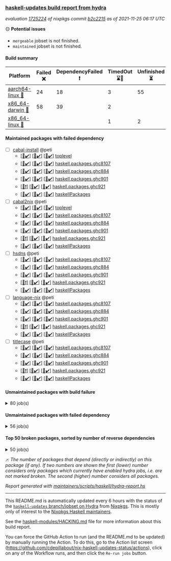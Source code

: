 ### [haskell-updates build report from hydra](https://hydra.nixos.org/jobset/nixpkgs/haskell-updates)
*evaluation [1725224](https://hydra.nixos.org/eval/1725224) of nixpkgs commit [b2c2215](https://github.com/NixOS/nixpkgs/commits/b2c2215f606426a8bc8368b344f14a5123f14f3c) as of 2021-11-25 06:17 UTC*

:yellow_circle: **Potential issues**
  * `mergeable` jobset is not finished.
  * `maintained` jobset is not finished.

#### Build summary

 | Platform | Failed :x: | DependencyFailed :heavy_exclamation_mark: | TimedOut :hourglass::no_entry_sign: | Unfinished :hourglass_flowing_sand: | Success :heavy_check_mark: | 
 | --- | --- | --- | --- | --- | --- | 
 | [aarch64-linux :iphone:](https://hydra.nixos.org/eval/1725224?filter=.aarch64-linux) | 24 | 18 | 3 | 55 | 7016 | 
 | [x86_64-darwin :apple:](https://hydra.nixos.org/eval/1725224?filter=.x86_64-darwin) | 58 | 39 | 2 |  | 6960 | 
 | [x86_64-linux :penguin:](https://hydra.nixos.org/eval/1725224?filter=.x86_64-linux) |  |  | 1 | 2 | 7150 | 
#### Maintained packages with failed dependency
- [ ] [cabal-install](https://hydra.nixos.org/eval/1725224?filter=cabal-install) @peti
  - [[:iphone::heavy_check_mark:]](https://hydra.nixos.org/build/159610580) [[:apple::heavy_check_mark:]](https://hydra.nixos.org/build/159063121) [[:penguin::heavy_check_mark:]](https://hydra.nixos.org/build/159070400) [toplevel](https://hydra.nixos.org/eval/1725224?filter=cabal-install)
  - [[:iphone::heavy_check_mark:]](https://hydra.nixos.org/build/159609020) [[:apple::heavy_check_mark:]](https://hydra.nixos.org/build/159065814) [[:penguin::heavy_check_mark:]](https://hydra.nixos.org/build/159058002) [haskell.packages.ghc8107](https://hydra.nixos.org/eval/1725224?filter=haskell.packages.ghc8107.cabal-install)
  - [[:iphone::heavy_check_mark:]](https://hydra.nixos.org/build/159077679) [[:apple::heavy_check_mark:]](https://hydra.nixos.org/build/159064230) [[:penguin::heavy_check_mark:]](https://hydra.nixos.org/build/159072075) [haskell.packages.ghc884](https://hydra.nixos.org/eval/1725224?filter=haskell.packages.ghc884.cabal-install)
  - [[:iphone::heavy_check_mark:]](https://hydra.nixos.org/build/159607311) [[:apple::heavy_check_mark:]](https://hydra.nixos.org/build/159063664) [[:penguin::heavy_check_mark:]](https://hydra.nixos.org/build/159072795) [haskell.packages.ghc901](https://hydra.nixos.org/eval/1725224?filter=haskell.packages.ghc901.cabal-install)
  - [[:iphone::heavy_exclamation_mark:]](https://hydra.nixos.org/build/159610354) [[:apple::heavy_check_mark:]](https://hydra.nixos.org/build/159068964) [[:penguin::heavy_check_mark:]](https://hydra.nixos.org/build/159071492) [haskell.packages.ghc921](https://hydra.nixos.org/eval/1725224?filter=haskell.packages.ghc921.cabal-install)
  - [[:iphone::heavy_check_mark:]](https://hydra.nixos.org/build/159613014) [[:apple::heavy_check_mark:]](https://hydra.nixos.org/build/159059672) [[:penguin::heavy_check_mark:]](https://hydra.nixos.org/build/159059609) [haskellPackages](https://hydra.nixos.org/eval/1725224?filter=haskellPackages.cabal-install)
- [ ] [cabal2nix](https://hydra.nixos.org/eval/1725224?filter=cabal2nix) @peti
  - [[:iphone::heavy_check_mark:]](https://hydra.nixos.org/build/159610209) [[:apple::heavy_check_mark:]](https://hydra.nixos.org/build/159067533) [[:penguin::heavy_check_mark:]](https://hydra.nixos.org/build/159069698) [toplevel](https://hydra.nixos.org/eval/1725224?filter=cabal2nix)
  - [[:iphone::heavy_check_mark:]](https://hydra.nixos.org/build/159613466) [[:apple::heavy_check_mark:]](https://hydra.nixos.org/build/159075969) [[:penguin::heavy_check_mark:]](https://hydra.nixos.org/build/159079366) [haskell.packages.ghc8107](https://hydra.nixos.org/eval/1725224?filter=haskell.packages.ghc8107.cabal2nix)
  - [[:iphone::heavy_check_mark:]](https://hydra.nixos.org/build/159060597) [[:apple::heavy_check_mark:]](https://hydra.nixos.org/build/159059734) [[:penguin::heavy_check_mark:]](https://hydra.nixos.org/build/159061439) [haskell.packages.ghc884](https://hydra.nixos.org/eval/1725224?filter=haskell.packages.ghc884.cabal2nix)
  - [[:iphone::heavy_check_mark:]](https://hydra.nixos.org/build/159610060) [[:apple::heavy_check_mark:]](https://hydra.nixos.org/build/159066217) [[:penguin::heavy_check_mark:]](https://hydra.nixos.org/build/159069074) [haskell.packages.ghc901](https://hydra.nixos.org/eval/1725224?filter=haskell.packages.ghc901.cabal2nix)
  - [[:iphone::heavy_exclamation_mark:]](https://hydra.nixos.org/build/159612463) [[:apple::heavy_check_mark:]](https://hydra.nixos.org/build/159072977) [[:penguin::heavy_check_mark:]](https://hydra.nixos.org/build/159057925) [haskell.packages.ghc921](https://hydra.nixos.org/eval/1725224?filter=haskell.packages.ghc921.cabal2nix)
  - [[:iphone::heavy_check_mark:]](https://hydra.nixos.org/build/159612594) [[:apple::heavy_check_mark:]](https://hydra.nixos.org/build/159072433) [[:penguin::heavy_check_mark:]](https://hydra.nixos.org/build/159069064) [haskellPackages](https://hydra.nixos.org/eval/1725224?filter=haskellPackages.cabal2nix)
- [ ] [hsdns](https://hydra.nixos.org/eval/1725224?filter=hsdns) @peti
  - [[:iphone::heavy_check_mark:]](https://hydra.nixos.org/build/159609325) [[:apple::heavy_check_mark:]](https://hydra.nixos.org/build/159074608) [[:penguin::heavy_check_mark:]](https://hydra.nixos.org/build/159067124) [haskell.packages.ghc8107](https://hydra.nixos.org/eval/1725224?filter=haskell.packages.ghc8107.hsdns)
  - [[:iphone::heavy_check_mark:]](https://hydra.nixos.org/build/159064187) [[:apple::heavy_check_mark:]](https://hydra.nixos.org/build/159059013) [[:penguin::heavy_check_mark:]](https://hydra.nixos.org/build/159062541) [haskell.packages.ghc884](https://hydra.nixos.org/eval/1725224?filter=haskell.packages.ghc884.hsdns)
  - [[:iphone::heavy_check_mark:]](https://hydra.nixos.org/build/159610932) [[:apple::heavy_check_mark:]](https://hydra.nixos.org/build/159063109) [[:penguin::heavy_check_mark:]](https://hydra.nixos.org/build/159075938) [haskell.packages.ghc901](https://hydra.nixos.org/eval/1725224?filter=haskell.packages.ghc901.hsdns)
  - [[:iphone::heavy_exclamation_mark:]](https://hydra.nixos.org/build/159611428) [[:apple::heavy_check_mark:]](https://hydra.nixos.org/build/159061326) [[:penguin::heavy_check_mark:]](https://hydra.nixos.org/build/159064049) [haskell.packages.ghc921](https://hydra.nixos.org/eval/1725224?filter=haskell.packages.ghc921.hsdns)
  - [[:iphone::heavy_check_mark:]](https://hydra.nixos.org/build/159608357) [[:apple::heavy_check_mark:]](https://hydra.nixos.org/build/159059182) [[:penguin::heavy_check_mark:]](https://hydra.nixos.org/build/159068855) [haskellPackages](https://hydra.nixos.org/eval/1725224?filter=haskellPackages.hsdns)
- [ ] [language-nix](https://hydra.nixos.org/eval/1725224?filter=language-nix) @peti
  - [[:iphone::heavy_check_mark:]](https://hydra.nixos.org/build/159607104) [[:apple::heavy_check_mark:]](https://hydra.nixos.org/build/159070990) [[:penguin::heavy_check_mark:]](https://hydra.nixos.org/build/159072679) [haskell.packages.ghc8107](https://hydra.nixos.org/eval/1725224?filter=haskell.packages.ghc8107.language-nix)
  - [[:iphone::heavy_check_mark:]](https://hydra.nixos.org/build/159061833) [[:apple::heavy_check_mark:]](https://hydra.nixos.org/build/159077339) [[:penguin::heavy_check_mark:]](https://hydra.nixos.org/build/159068599) [haskell.packages.ghc884](https://hydra.nixos.org/eval/1725224?filter=haskell.packages.ghc884.language-nix)
  - [[:iphone::heavy_check_mark:]](https://hydra.nixos.org/build/159612443) [[:apple::heavy_check_mark:]](https://hydra.nixos.org/build/159078454) [[:penguin::heavy_check_mark:]](https://hydra.nixos.org/build/159069720) [haskell.packages.ghc901](https://hydra.nixos.org/eval/1725224?filter=haskell.packages.ghc901.language-nix)
  - [[:iphone::heavy_exclamation_mark:]](https://hydra.nixos.org/build/159606430) [[:apple::heavy_check_mark:]](https://hydra.nixos.org/build/159067199) [[:penguin::heavy_check_mark:]](https://hydra.nixos.org/build/159068557) [haskell.packages.ghc921](https://hydra.nixos.org/eval/1725224?filter=haskell.packages.ghc921.language-nix)
  - [[:iphone::heavy_check_mark:]](https://hydra.nixos.org/build/159606499) [[:apple::heavy_check_mark:]](https://hydra.nixos.org/build/159070950) [[:penguin::heavy_check_mark:]](https://hydra.nixos.org/build/159077925) [haskellPackages](https://hydra.nixos.org/eval/1725224?filter=haskellPackages.language-nix)
- [ ] [titlecase](https://hydra.nixos.org/eval/1725224?filter=titlecase) @peti
  - [[:iphone::heavy_check_mark:]](https://hydra.nixos.org/build/159612790) [[:apple::heavy_check_mark:]](https://hydra.nixos.org/build/159063888) [[:penguin::heavy_check_mark:]](https://hydra.nixos.org/build/159069966) [haskell.packages.ghc8107](https://hydra.nixos.org/eval/1725224?filter=haskell.packages.ghc8107.titlecase)
  - [[:iphone::heavy_check_mark:]](https://hydra.nixos.org/build/159061512) [[:apple::heavy_check_mark:]](https://hydra.nixos.org/build/159071759) [[:penguin::heavy_check_mark:]](https://hydra.nixos.org/build/159061626) [haskell.packages.ghc884](https://hydra.nixos.org/eval/1725224?filter=haskell.packages.ghc884.titlecase)
  - [[:iphone::heavy_check_mark:]](https://hydra.nixos.org/build/159611089) [[:apple::heavy_check_mark:]](https://hydra.nixos.org/build/159068302) [[:penguin::heavy_check_mark:]](https://hydra.nixos.org/build/159074417) [haskell.packages.ghc901](https://hydra.nixos.org/eval/1725224?filter=haskell.packages.ghc901.titlecase)
  - [[:iphone::heavy_exclamation_mark:]](https://hydra.nixos.org/build/159608872) [[:apple::heavy_check_mark:]](https://hydra.nixos.org/build/159062118) [[:penguin::heavy_check_mark:]](https://hydra.nixos.org/build/159062479) [haskell.packages.ghc921](https://hydra.nixos.org/eval/1725224?filter=haskell.packages.ghc921.titlecase)
  - [[:iphone::heavy_check_mark:]](https://hydra.nixos.org/build/159612409) [[:apple::heavy_check_mark:]](https://hydra.nixos.org/build/159069247) [[:penguin::heavy_check_mark:]](https://hydra.nixos.org/build/159058450) [haskellPackages](https://hydra.nixos.org/eval/1725224?filter=haskellPackages.titlecase)
#### Unmaintained packages with build failure
<details><summary>80 job(s) </summary>

- [ ] [[:iphone::heavy_check_mark:]](https://hydra.nixos.org/build/159611463) [[:apple::x:]](https://hydra.nixos.org/build/159073686) [[:penguin::heavy_check_mark:]](https://hydra.nixos.org/build/159073561) [haskellPackages.sdp](https://hydra.nixos.org/eval/1725224?filter=haskellPackages.sdp)  :arrow_heading_up: 9 | 9
- [ ] [[:iphone::heavy_check_mark:]](https://hydra.nixos.org/build/159606860) [[:apple::x:]](https://hydra.nixos.org/build/159068198) [[:penguin::heavy_check_mark:]](https://hydra.nixos.org/build/159059515) [haskellPackages.junit-xml](https://hydra.nixos.org/eval/1725224?filter=haskellPackages.junit-xml)  :arrow_heading_up: 7 | 9
- [ ] [[:iphone::heavy_check_mark:]](https://hydra.nixos.org/build/159610250) [[:apple::x:]](https://hydra.nixos.org/build/159074539) [[:penguin::heavy_check_mark:]](https://hydra.nixos.org/build/159074915) [haskellPackages.thyme](https://hydra.nixos.org/eval/1725224?filter=haskellPackages.thyme)  :arrow_heading_up: 6 | 15
- [ ] [[:iphone::heavy_check_mark:]](https://hydra.nixos.org/build/159608420) [[:apple::x:]](https://hydra.nixos.org/build/159073140) [[:penguin::heavy_check_mark:]](https://hydra.nixos.org/build/159070490) [haskellPackages.di-core](https://hydra.nixos.org/eval/1725224?filter=haskellPackages.di-core)  :arrow_heading_up: 6 | 11
- [ ] [[:iphone::x:]](https://hydra.nixos.org/build/159608274) [[:apple::heavy_check_mark:]](https://hydra.nixos.org/build/159074780) [[:penguin::heavy_check_mark:]](https://hydra.nixos.org/build/159077356) [haskellPackages.libBF](https://hydra.nixos.org/eval/1725224?filter=haskellPackages.libBF)  :arrow_heading_up: 4 | 20
- [ ] [[:iphone::heavy_check_mark:]](https://hydra.nixos.org/build/159613562) [[:apple::x:]](https://hydra.nixos.org/build/159076584) [[:penguin::heavy_check_mark:]](https://hydra.nixos.org/build/159076700) [haskellPackages.exinst](https://hydra.nixos.org/eval/1725224?filter=haskellPackages.exinst)  :arrow_heading_up: 4 | 6
- [ ] [[:iphone::x:]](https://hydra.nixos.org/build/159606799) [[:apple::heavy_check_mark:]](https://hydra.nixos.org/build/159063447) [[:penguin::heavy_check_mark:]](https://hydra.nixos.org/build/159058623) [haskellPackages.ptr-poker](https://hydra.nixos.org/eval/1725224?filter=haskellPackages.ptr-poker)  :arrow_heading_up: 3 | 4
- [ ] [[:iphone::x:]](https://hydra.nixos.org/build/159607627) [[:apple::heavy_check_mark:]](https://hydra.nixos.org/build/159076647) [[:penguin::heavy_check_mark:]](https://hydra.nixos.org/build/159058647) [haskellPackages.OrderedBits](https://hydra.nixos.org/eval/1725224?filter=haskellPackages.OrderedBits)  :arrow_heading_up: 1 | 36
- [ ] [[:iphone::x:]](https://hydra.nixos.org/build/159607293) [[:apple::heavy_check_mark:]](https://hydra.nixos.org/build/159066165) [[:penguin::heavy_check_mark:]](https://hydra.nixos.org/build/159067798) [haskellPackages.llvm-hs](https://hydra.nixos.org/eval/1725224?filter=haskellPackages.llvm-hs)  :arrow_heading_up: 1 | 9
- [ ] [[:iphone::x:]](https://hydra.nixos.org/build/159611972) [[:apple::heavy_check_mark:]](https://hydra.nixos.org/build/159071134) [[:penguin::heavy_check_mark:]](https://hydra.nixos.org/build/159063528) [haskellPackages.type-natural](https://hydra.nixos.org/eval/1725224?filter=haskellPackages.type-natural)  :arrow_heading_up: 1 | 4
- [ ] [[:iphone::x:]](https://hydra.nixos.org/build/159608019) [[:apple::heavy_check_mark:]](https://hydra.nixos.org/build/159065456) [[:penguin::heavy_check_mark:]](https://hydra.nixos.org/build/159076982) [haskellPackages.long-double](https://hydra.nixos.org/eval/1725224?filter=haskellPackages.long-double)  :arrow_heading_up: 1 | 2
- [ ] [[:iphone::x:]](https://hydra.nixos.org/build/159610581) [[:apple::x:]](https://hydra.nixos.org/build/159069196) [[:penguin::heavy_check_mark:]](https://hydra.nixos.org/build/159058534) [haskellPackages.easytensor](https://hydra.nixos.org/eval/1725224?filter=haskellPackages.easytensor)  :arrow_heading_up: 1 | 1
- [ ] [[:iphone::heavy_check_mark:]](https://hydra.nixos.org/build/159610809) [[:apple::x:]](https://hydra.nixos.org/build/159062636) [[:penguin::heavy_check_mark:]](https://hydra.nixos.org/build/159077437) [haskellPackages.gi-gdkx11](https://hydra.nixos.org/eval/1725224?filter=haskellPackages.gi-gdkx11)  :arrow_heading_up: 1 | 1
- [ ] [[:iphone::heavy_check_mark:]](https://hydra.nixos.org/build/159610561) [[:apple::x:]](https://hydra.nixos.org/build/159065666) [[:penguin::heavy_check_mark:]](https://hydra.nixos.org/build/159072178) [haskellPackages.keep-alive](https://hydra.nixos.org/eval/1725224?filter=haskellPackages.keep-alive)  :arrow_heading_up: 1 | 1
- [ ] [[:iphone::heavy_check_mark:]](https://hydra.nixos.org/build/159611664) [[:apple::x:]](https://hydra.nixos.org/build/159071869) [[:penguin::heavy_check_mark:]](https://hydra.nixos.org/build/159075958) [haskellPackages.loc](https://hydra.nixos.org/eval/1725224?filter=haskellPackages.loc)  :arrow_heading_up: 1 | 1
- [ ] [[:iphone::x:]](https://hydra.nixos.org/build/159609480) [[:apple::heavy_check_mark:]](https://hydra.nixos.org/build/159076151) [[:penguin::heavy_check_mark:]](https://hydra.nixos.org/build/159069993) [haskellPackages.nlopt-haskell](https://hydra.nixos.org/eval/1725224?filter=haskellPackages.nlopt-haskell)  :arrow_heading_up: 1 | 1
- [ ] [[:iphone::heavy_check_mark:]](https://hydra.nixos.org/build/159612715) [[:apple::x:]](https://hydra.nixos.org/build/159068282) [[:penguin::heavy_check_mark:]](https://hydra.nixos.org/build/159077067) [haskellPackages.opencv](https://hydra.nixos.org/eval/1725224?filter=haskellPackages.opencv)  :arrow_heading_up: 1 | 1
- [ ] [[:iphone::heavy_check_mark:]](https://hydra.nixos.org/build/159606623) [[:apple::x:]](https://hydra.nixos.org/build/159072053) [[:penguin::heavy_check_mark:]](https://hydra.nixos.org/build/159060362) [haskellPackages.sequence-formats](https://hydra.nixos.org/eval/1725224?filter=haskellPackages.sequence-formats)  :arrow_heading_up: 1 | 1
- [ ] [[:iphone::x:]](https://hydra.nixos.org/build/159611211) [[:apple::heavy_check_mark:]](https://hydra.nixos.org/build/159074563) [[:penguin::heavy_check_mark:]](https://hydra.nixos.org/build/159058438) [haskellPackages.stm-queue](https://hydra.nixos.org/eval/1725224?filter=haskellPackages.stm-queue)  :arrow_heading_up: 1 | 1
- [ ] [[:iphone::heavy_check_mark:]](https://hydra.nixos.org/build/159613095) [[:apple::x:]](https://hydra.nixos.org/build/159066342) [[:penguin::heavy_check_mark:]](https://hydra.nixos.org/build/159060423) [haskellPackages.tar-bytestring](https://hydra.nixos.org/eval/1725224?filter=haskellPackages.tar-bytestring)  :arrow_heading_up: 1 | 1
- [ ] [[:iphone::x:]](https://hydra.nixos.org/build/159610315) [[:apple::heavy_check_mark:]](https://hydra.nixos.org/build/159065366) [[:penguin::heavy_check_mark:]](https://hydra.nixos.org/build/159063050) [haskellPackages.unicode-properties](https://hydra.nixos.org/eval/1725224?filter=haskellPackages.unicode-properties)  :arrow_heading_up: 1 | 1
- [ ] [[:iphone::x:]](https://hydra.nixos.org/build/159610821) [[:apple::heavy_check_mark:]](https://hydra.nixos.org/build/159063990) [[:penguin::heavy_check_mark:]](https://hydra.nixos.org/build/159061375) [haskellPackages.freetype2](https://hydra.nixos.org/eval/1725224?filter=haskellPackages.freetype2)  :arrow_heading_up: 0 | 7
- [ ] [[:iphone::x:]](https://hydra.nixos.org/build/159613266) [[:apple::heavy_check_mark:]](https://hydra.nixos.org/build/159073925) [[:penguin::heavy_check_mark:]](https://hydra.nixos.org/build/159068745) [haskellPackages.language-java](https://hydra.nixos.org/eval/1725224?filter=haskellPackages.language-java)  :arrow_heading_up: 0 | 6
- [ ] [[:iphone::heavy_check_mark:]](https://hydra.nixos.org/build/159608191) [[:apple::x:]](https://hydra.nixos.org/build/159069895) [[:penguin::heavy_check_mark:]](https://hydra.nixos.org/build/159070886) [haskellPackages.pipes-zlib](https://hydra.nixos.org/eval/1725224?filter=haskellPackages.pipes-zlib)  :arrow_heading_up: 0 | 6
- [ ] [[:iphone::heavy_check_mark:]](https://hydra.nixos.org/build/159613367) [[:apple::x:]](https://hydra.nixos.org/build/159073286) [[:penguin::heavy_check_mark:]](https://hydra.nixos.org/build/159061598) [haskellPackages.hmidi](https://hydra.nixos.org/eval/1725224?filter=haskellPackages.hmidi)  :arrow_heading_up: 0 | 4
- [ ] [[:iphone::heavy_check_mark:]](https://hydra.nixos.org/build/159611892) [[:apple::x:]](https://hydra.nixos.org/build/159071224) [[:penguin::heavy_check_mark:]](https://hydra.nixos.org/build/159077898) [haskellPackages.zip](https://hydra.nixos.org/eval/1725224?filter=haskellPackages.zip)  :arrow_heading_up: 0 | 4
- [ ] [[:iphone::heavy_check_mark:]](https://hydra.nixos.org/build/159606625) [[:apple::x:]](https://hydra.nixos.org/build/159064063) [[:penguin::heavy_check_mark:]](https://hydra.nixos.org/build/159063627) [haskellPackages.caster](https://hydra.nixos.org/eval/1725224?filter=haskellPackages.caster)  :arrow_heading_up: 0 | 2
- [ ] [[:iphone::x:]](https://hydra.nixos.org/build/159611985) [[:apple::heavy_check_mark:]](https://hydra.nixos.org/build/159069321) [[:penguin::heavy_check_mark:]](https://hydra.nixos.org/build/159072783) [haskellPackages.cdar-mBound](https://hydra.nixos.org/eval/1725224?filter=haskellPackages.cdar-mBound)  :arrow_heading_up: 0 | 2
- [ ] [[:iphone::heavy_check_mark:]](https://hydra.nixos.org/build/159611818) [[:apple::x:]](https://hydra.nixos.org/build/159073017) [[:penguin::heavy_check_mark:]](https://hydra.nixos.org/build/159077977) [haskellPackages.posix-socket](https://hydra.nixos.org/eval/1725224?filter=haskellPackages.posix-socket)  :arrow_heading_up: 0 | 2
- [ ] [[:iphone::x:]](https://hydra.nixos.org/build/159612162) [[:apple::x:]](https://hydra.nixos.org/build/159073081) [[:penguin::heavy_check_mark:]](https://hydra.nixos.org/build/159073929) [haskellPackages.quic](https://hydra.nixos.org/eval/1725224?filter=haskellPackages.quic)  :arrow_heading_up: 0 | 2
- [ ] [[:iphone::heavy_check_mark:]](https://hydra.nixos.org/build/159611410) [[:apple::x:]](https://hydra.nixos.org/build/159061625) [[:penguin::heavy_check_mark:]](https://hydra.nixos.org/build/159064311) [haskellPackages.hamid](https://hydra.nixos.org/eval/1725224?filter=haskellPackages.hamid)  :arrow_heading_up: 0 | 1
- [ ] [[:iphone::heavy_check_mark:]](https://hydra.nixos.org/build/159610296) [[:apple::x:]](https://hydra.nixos.org/build/159069813) [[:penguin::heavy_check_mark:]](https://hydra.nixos.org/build/159066869) [haskellPackages.hmatrix-morpheus](https://hydra.nixos.org/eval/1725224?filter=haskellPackages.hmatrix-morpheus)  :arrow_heading_up: 0 | 1
- [ ] [[:iphone::heavy_check_mark:]](https://hydra.nixos.org/build/159609376) [[:apple::x:]](https://hydra.nixos.org/build/159067400) [[:penguin::heavy_check_mark:]](https://hydra.nixos.org/build/159077664) [haskellPackages.huckleberry](https://hydra.nixos.org/eval/1725224?filter=haskellPackages.huckleberry)  :arrow_heading_up: 0 | 1
- [ ] [[:iphone::x:]](https://hydra.nixos.org/build/159611509) [[:apple::heavy_check_mark:]](https://hydra.nixos.org/build/159062008) [[:penguin::heavy_check_mark:]](https://hydra.nixos.org/build/159060209) [haskellPackages.picosat](https://hydra.nixos.org/eval/1725224?filter=haskellPackages.picosat)  :arrow_heading_up: 0 | 1
- [ ] [[:iphone::heavy_check_mark:]](https://hydra.nixos.org/build/159608375) [[:apple::x:]](https://hydra.nixos.org/build/159060532) [[:penguin::heavy_check_mark:]](https://hydra.nixos.org/build/159061426) [haskellPackages.select](https://hydra.nixos.org/eval/1725224?filter=haskellPackages.select)  :arrow_heading_up: 0 | 1
- [ ] [[:iphone::heavy_check_mark:]](https://hydra.nixos.org/build/159607313) [[:apple::x:]](https://hydra.nixos.org/build/159074188) [[:penguin::heavy_check_mark:]](https://hydra.nixos.org/build/159068688) [haskellPackages.sysinfo](https://hydra.nixos.org/eval/1725224?filter=haskellPackages.sysinfo)  :arrow_heading_up: 0 | 1
- [ ] [[:iphone::heavy_check_mark:]](https://hydra.nixos.org/build/159608349) [[:apple::x:]](https://hydra.nixos.org/build/159059260) [[:penguin::heavy_check_mark:]](https://hydra.nixos.org/build/159072608) [haskellPackages.FractalArt](https://hydra.nixos.org/eval/1725224?filter=haskellPackages.FractalArt) 
- [ ] [[:iphone::x:]](https://hydra.nixos.org/build/159607022) [[:apple::heavy_check_mark:]](https://hydra.nixos.org/build/159063662) [[:penguin::heavy_check_mark:]](https://hydra.nixos.org/build/159074622) [haskellPackages.HsASA](https://hydra.nixos.org/eval/1725224?filter=haskellPackages.HsASA) 
- [ ] [[:iphone::heavy_check_mark:]](https://hydra.nixos.org/build/159609341) [[:apple::x:]](https://hydra.nixos.org/build/159058179) [[:penguin::heavy_check_mark:]](https://hydra.nixos.org/build/159066359) [haskellPackages.chiphunk](https://hydra.nixos.org/eval/1725224?filter=haskellPackages.chiphunk) 
- [ ] [[:iphone::heavy_check_mark:]](https://hydra.nixos.org/build/159606469) [[:apple::x:]](https://hydra.nixos.org/build/159072543) [[:penguin::heavy_check_mark:]](https://hydra.nixos.org/build/159066423) [haskellPackages.discount](https://hydra.nixos.org/eval/1725224?filter=haskellPackages.discount) 
- [ ] [[:iphone::heavy_check_mark:]](https://hydra.nixos.org/build/159610912) [[:apple::x:]](https://hydra.nixos.org/build/159066975) [[:penguin::heavy_check_mark:]](https://hydra.nixos.org/build/159078338) [haskellPackages.diskhash](https://hydra.nixos.org/eval/1725224?filter=haskellPackages.diskhash) 
- [ ] [[:iphone::heavy_check_mark:]](https://hydra.nixos.org/build/159612728) [[:apple::x:]](https://hydra.nixos.org/build/159079220) [[:penguin::heavy_check_mark:]](https://hydra.nixos.org/build/159067224) [haskellPackages.epub-tools](https://hydra.nixos.org/eval/1725224?filter=haskellPackages.epub-tools) 
- [ ] [[:iphone::heavy_check_mark:]](https://hydra.nixos.org/build/159608724) [[:apple::x:]](https://hydra.nixos.org/build/159075268) [[:penguin::heavy_check_mark:]](https://hydra.nixos.org/build/159075700) [haskellPackages.float128](https://hydra.nixos.org/eval/1725224?filter=haskellPackages.float128) 
- [ ] [[:iphone::heavy_check_mark:]](https://hydra.nixos.org/build/159606774) [[:apple::x:]](https://hydra.nixos.org/build/159069075) [[:penguin::heavy_check_mark:]](https://hydra.nixos.org/build/159079425) [haskellPackages.gerrit](https://hydra.nixos.org/eval/1725224?filter=haskellPackages.gerrit) 
- [ ] [[:iphone::x:]](https://hydra.nixos.org/build/159608894) [[:penguin::heavy_check_mark:]](https://hydra.nixos.org/build/159076319) [haskellPackages.gnome-keyring](https://hydra.nixos.org/eval/1725224?filter=haskellPackages.gnome-keyring) 
- [ ] [[:iphone::heavy_check_mark:]](https://hydra.nixos.org/build/159609140) [[:apple::x:]](https://hydra.nixos.org/build/159070979) [[:penguin::heavy_check_mark:]](https://hydra.nixos.org/build/159058000) [haskellPackages.gtk-traymanager](https://hydra.nixos.org/eval/1725224?filter=haskellPackages.gtk-traymanager) 
- [ ] [[:iphone::heavy_check_mark:]](https://hydra.nixos.org/build/159606949) [[:apple::x:]](https://hydra.nixos.org/build/159069556) [[:penguin::heavy_check_mark:]](https://hydra.nixos.org/build/159071675) [haskellPackages.hid](https://hydra.nixos.org/eval/1725224?filter=haskellPackages.hid) 
- [ ] [[:iphone::heavy_check_mark:]](https://hydra.nixos.org/build/159611386) [[:apple::x:]](https://hydra.nixos.org/build/159062188) [[:penguin::heavy_check_mark:]](https://hydra.nixos.org/build/159071575) [haskellPackages.higher-leveldb](https://hydra.nixos.org/eval/1725224?filter=haskellPackages.higher-leveldb) 
- [ ] [[:iphone::heavy_check_mark:]](https://hydra.nixos.org/build/159606795) [[:apple::x:]](https://hydra.nixos.org/build/159078194) [[:penguin::heavy_check_mark:]](https://hydra.nixos.org/build/159078664) [haskellPackages.highlight](https://hydra.nixos.org/eval/1725224?filter=haskellPackages.highlight) 
- [ ] [[:iphone::heavy_check_mark:]](https://hydra.nixos.org/build/159607266) [[:apple::x:]](https://hydra.nixos.org/build/159063537) [[:penguin::heavy_check_mark:]](https://hydra.nixos.org/build/159077308) [haskellPackages.hinotify-conduit](https://hydra.nixos.org/eval/1725224?filter=haskellPackages.hinotify-conduit) 
- [ ] [[:iphone::heavy_check_mark:]](https://hydra.nixos.org/build/159606769) [[:apple::x:]](https://hydra.nixos.org/build/159594294) [[:penguin::heavy_check_mark:]](https://hydra.nixos.org/build/159594293) [haskellPackages.hls-rename-plugin](https://hydra.nixos.org/eval/1725224?filter=haskellPackages.hls-rename-plugin) 
- [ ] [[:iphone::x:]](https://hydra.nixos.org/build/159611538) [[:apple::heavy_check_mark:]](https://hydra.nixos.org/build/159076567) [[:penguin::heavy_check_mark:]](https://hydra.nixos.org/build/159078333) [haskellPackages.hq](https://hydra.nixos.org/eval/1725224?filter=haskellPackages.hq) 
- [ ] [[:iphone::heavy_check_mark:]](https://hydra.nixos.org/build/159611630) [[:apple::x:]](https://hydra.nixos.org/build/159074381) [[:penguin::heavy_check_mark:]](https://hydra.nixos.org/build/159059836) [haskellPackages.hs](https://hydra.nixos.org/eval/1725224?filter=haskellPackages.hs) 
- [ ] [[:iphone::heavy_check_mark:]](https://hydra.nixos.org/build/159611952) [[:apple::x:]](https://hydra.nixos.org/build/159062401) [[:penguin::heavy_check_mark:]](https://hydra.nixos.org/build/159069960) [haskellPackages.hsshellscript](https://hydra.nixos.org/eval/1725224?filter=haskellPackages.hsshellscript) 
- [ ] [[:iphone::heavy_check_mark:]](https://hydra.nixos.org/build/159612665) [[:apple::x:]](https://hydra.nixos.org/build/159063071) [[:penguin::heavy_check_mark:]](https://hydra.nixos.org/build/159078795) [haskellPackages.hssourceinfo](https://hydra.nixos.org/eval/1725224?filter=haskellPackages.hssourceinfo) 
- [ ] [[:iphone::heavy_check_mark:]](https://hydra.nixos.org/build/159610654) [[:apple::x:]](https://hydra.nixos.org/build/159075215) [[:penguin::heavy_check_mark:]](https://hydra.nixos.org/build/159071103) [haskellPackages.ipcvar](https://hydra.nixos.org/eval/1725224?filter=haskellPackages.ipcvar) 
- [ ] [[:iphone::heavy_check_mark:]](https://hydra.nixos.org/build/159609908) [[:apple::x:]](https://hydra.nixos.org/build/159057935) [[:penguin::heavy_check_mark:]](https://hydra.nixos.org/build/159074793) [haskellPackages.linux-framebuffer](https://hydra.nixos.org/eval/1725224?filter=haskellPackages.linux-framebuffer) 
- [ ] [[:iphone::heavy_check_mark:]](https://hydra.nixos.org/build/159613195) [[:apple::x:]](https://hydra.nixos.org/build/159059946) [[:penguin::heavy_check_mark:]](https://hydra.nixos.org/build/159078312) [haskellPackages.mediawiki2latex](https://hydra.nixos.org/eval/1725224?filter=haskellPackages.mediawiki2latex) 
- [ ] [[:iphone::heavy_check_mark:]](https://hydra.nixos.org/build/159607212) [[:apple::x:]](https://hydra.nixos.org/build/159063810) [[:penguin::heavy_check_mark:]](https://hydra.nixos.org/build/159071802) [haskellPackages.mercury-api](https://hydra.nixos.org/eval/1725224?filter=haskellPackages.mercury-api) 
- [ ] [[:iphone::heavy_check_mark:]](https://hydra.nixos.org/build/159611373) [[:apple::x:]](https://hydra.nixos.org/build/159073384) [[:penguin::heavy_check_mark:]](https://hydra.nixos.org/build/159074035) [haskellPackages.nano-cryptr](https://hydra.nixos.org/eval/1725224?filter=haskellPackages.nano-cryptr) 
- [ ] [[:iphone::heavy_check_mark:]](https://hydra.nixos.org/build/159607751) [[:apple::x:]](https://hydra.nixos.org/build/159073732) [[:penguin::heavy_check_mark:]](https://hydra.nixos.org/build/159071721) [haskellPackages.persistent-pagination](https://hydra.nixos.org/eval/1725224?filter=haskellPackages.persistent-pagination) 
- [ ] [[:iphone::heavy_check_mark:]](https://hydra.nixos.org/build/159610393) [[:apple::x:]](https://hydra.nixos.org/build/159065214) [[:penguin::heavy_check_mark:]](https://hydra.nixos.org/build/159073807) [haskellPackages.ping-wrapper](https://hydra.nixos.org/eval/1725224?filter=haskellPackages.ping-wrapper) 
- [ ] [[:iphone::x:]](https://hydra.nixos.org/build/159608421) [[:apple::heavy_check_mark:]](https://hydra.nixos.org/build/159062052) [[:penguin::heavy_check_mark:]](https://hydra.nixos.org/build/159068938) [haskellPackages.poker](https://hydra.nixos.org/eval/1725224?filter=haskellPackages.poker) 
- [ ] [[:iphone::x:]](https://hydra.nixos.org/build/159606391) [[:apple::heavy_check_mark:]](https://hydra.nixos.org/build/159075341) [[:penguin::heavy_check_mark:]](https://hydra.nixos.org/build/159074597) [haskellPackages.polling-cache](https://hydra.nixos.org/eval/1725224?filter=haskellPackages.polling-cache) 
- [ ] [[:iphone::heavy_check_mark:]](https://hydra.nixos.org/build/159610619) [[:apple::x:]](https://hydra.nixos.org/build/159060671) [[:penguin::heavy_check_mark:]](https://hydra.nixos.org/build/159067075) [haskellPackages.posix-timer](https://hydra.nixos.org/eval/1725224?filter=haskellPackages.posix-timer) 
- [ ] [[:iphone::x:]](https://hydra.nixos.org/build/159609042) [[:apple::heavy_check_mark:]](https://hydra.nixos.org/build/159062739) [[:penguin::heavy_check_mark:]](https://hydra.nixos.org/build/159066971) [haskellPackages.powerqueue-distributed](https://hydra.nixos.org/eval/1725224?filter=haskellPackages.powerqueue-distributed) 
- [ ] [[:iphone::heavy_check_mark:]](https://hydra.nixos.org/build/159609505) [[:apple::x:]](https://hydra.nixos.org/build/159078838) [[:penguin::heavy_check_mark:]](https://hydra.nixos.org/build/159078799) [haskellPackages.procex](https://hydra.nixos.org/eval/1725224?filter=haskellPackages.procex) 
- [ ] [[:iphone::heavy_check_mark:]](https://hydra.nixos.org/build/159607628) [[:apple::x:]](https://hydra.nixos.org/build/159074422) [[:penguin::heavy_check_mark:]](https://hydra.nixos.org/build/159075748) [haskellPackages.pthread](https://hydra.nixos.org/eval/1725224?filter=haskellPackages.pthread) 
- [ ] [[:iphone::x:]](https://hydra.nixos.org/build/159612134) [[:apple::heavy_check_mark:]](https://hydra.nixos.org/build/159076622) [[:penguin::heavy_check_mark:]](https://hydra.nixos.org/build/159067234) [haskellPackages.risc386](https://hydra.nixos.org/eval/1725224?filter=haskellPackages.risc386) 
- [ ] [[:iphone::heavy_check_mark:]](https://hydra.nixos.org/build/159613551) [[:apple::x:]](https://hydra.nixos.org/build/159063509) [[:penguin::heavy_check_mark:]](https://hydra.nixos.org/build/159062825) [haskellPackages.sandwich-webdriver](https://hydra.nixos.org/eval/1725224?filter=haskellPackages.sandwich-webdriver) 
- [ ] [[:iphone::heavy_check_mark:]](https://hydra.nixos.org/build/159606703) [[:apple::x:]](https://hydra.nixos.org/build/159061653) [[:penguin::heavy_check_mark:]](https://hydra.nixos.org/build/159058020) [haskellPackages.sfml-audio](https://hydra.nixos.org/eval/1725224?filter=haskellPackages.sfml-audio) 
- [ ] [[:iphone::heavy_check_mark:]](https://hydra.nixos.org/build/159607201) [[:apple::x:]](https://hydra.nixos.org/build/159065796) [[:penguin::heavy_check_mark:]](https://hydra.nixos.org/build/159061615) [haskellPackages.shared-memory](https://hydra.nixos.org/eval/1725224?filter=haskellPackages.shared-memory) 
- [ ] [[:iphone::heavy_check_mark:]](https://hydra.nixos.org/build/159607071) [[:apple::x:]](https://hydra.nixos.org/build/159060433) [[:penguin::heavy_check_mark:]](https://hydra.nixos.org/build/159065758) [haskellPackages.statistics-skinny](https://hydra.nixos.org/eval/1725224?filter=haskellPackages.statistics-skinny) 
- [ ] [[:iphone::heavy_check_mark:]](https://hydra.nixos.org/build/159610874) [[:apple::x:]](https://hydra.nixos.org/build/159069205) [[:penguin::heavy_check_mark:]](https://hydra.nixos.org/build/159060620) [haskellPackages.tailfile-hinotify](https://hydra.nixos.org/eval/1725224?filter=haskellPackages.tailfile-hinotify) 
- [ ] [[:iphone::x:]](https://hydra.nixos.org/build/159609254) [[:apple::heavy_check_mark:]](https://hydra.nixos.org/build/159070119) [[:penguin::heavy_check_mark:]](https://hydra.nixos.org/build/159070352) [haskellPackages.wiringPi](https://hydra.nixos.org/eval/1725224?filter=haskellPackages.wiringPi) 
- [ ] [[:iphone::x:]](https://hydra.nixos.org/build/159609429) [[:apple::heavy_check_mark:]](https://hydra.nixos.org/build/159068343) [[:penguin::heavy_check_mark:]](https://hydra.nixos.org/build/159072236) [haskellPackages.x86-64bit](https://hydra.nixos.org/eval/1725224?filter=haskellPackages.x86-64bit) 
- [ ] [[:iphone::heavy_check_mark:]](https://hydra.nixos.org/build/159607520) [[:apple::x:]](https://hydra.nixos.org/build/159062727) [[:penguin::heavy_check_mark:]](https://hydra.nixos.org/build/159074425) [haskellPackages.xmonad-utils](https://hydra.nixos.org/eval/1725224?filter=haskellPackages.xmonad-utils) 
- [ ] [[:iphone::heavy_check_mark:]](https://hydra.nixos.org/build/159612121) [[:apple::x:]](https://hydra.nixos.org/build/159070245) [[:penguin::heavy_check_mark:]](https://hydra.nixos.org/build/159066222) [haskellPackages.yoga](https://hydra.nixos.org/eval/1725224?filter=haskellPackages.yoga) 
- [ ] [[:iphone::heavy_check_mark:]](https://hydra.nixos.org/build/159609880) [[:apple::x:]](https://hydra.nixos.org/build/159066341) [[:penguin::heavy_check_mark:]](https://hydra.nixos.org/build/159074491) [haskellPackages.zot](https://hydra.nixos.org/eval/1725224?filter=haskellPackages.zot) 
- [ ] [[:iphone::heavy_check_mark:]](https://hydra.nixos.org/build/159610201) [[:apple::x:]](https://hydra.nixos.org/build/159075618) [[:penguin::heavy_check_mark:]](https://hydra.nixos.org/build/159075499) [haskellPackages.zxcvbn-c](https://hydra.nixos.org/eval/1725224?filter=haskellPackages.zxcvbn-c) 
</details>

#### Unmaintained packages with failed dependency
<details><summary>56 job(s) </summary>

- [ ] [[:iphone::heavy_check_mark:]](https://hydra.nixos.org/build/159607401) [[:apple::heavy_exclamation_mark:]](https://hydra.nixos.org/build/159058073) [[:penguin::heavy_check_mark:]](https://hydra.nixos.org/build/159064326) [haskellPackages.pretty-diff](https://hydra.nixos.org/eval/1725224?filter=haskellPackages.pretty-diff)  :arrow_heading_up: 6 | 12
- [ ] [[:iphone::heavy_check_mark:]](https://hydra.nixos.org/build/159607443) [[:apple::heavy_exclamation_mark:]](https://hydra.nixos.org/build/159060410) [[:penguin::heavy_check_mark:]](https://hydra.nixos.org/build/159071069) [haskellPackages.nri-prelude](https://hydra.nixos.org/eval/1725224?filter=haskellPackages.nri-prelude)  :arrow_heading_up: 5 | 7
- [ ] [[:iphone::heavy_check_mark:]](https://hydra.nixos.org/build/159609088) [[:apple::heavy_exclamation_mark:]](https://hydra.nixos.org/build/159065259) [[:penguin::heavy_check_mark:]](https://hydra.nixos.org/build/159078786) [haskellPackages.di-handle](https://hydra.nixos.org/eval/1725224?filter=haskellPackages.di-handle)  :arrow_heading_up: 4 | 9
- [ ] [[:iphone::heavy_check_mark:]](https://hydra.nixos.org/build/159613098) [[:apple::heavy_exclamation_mark:]](https://hydra.nixos.org/build/159070320) [[:penguin::heavy_check_mark:]](https://hydra.nixos.org/build/159070236) [haskellPackages.di-monad](https://hydra.nixos.org/eval/1725224?filter=haskellPackages.di-monad)  :arrow_heading_up: 4 | 9
- [ ] [[:iphone::heavy_check_mark:]](https://hydra.nixos.org/build/159610420) [[:apple::heavy_exclamation_mark:]](https://hydra.nixos.org/build/159074239) [[:penguin::heavy_check_mark:]](https://hydra.nixos.org/build/159072529) [haskellPackages.nri-env-parser](https://hydra.nixos.org/eval/1725224?filter=haskellPackages.nri-env-parser)  :arrow_heading_up: 4 | 6
- [ ] [[:iphone::heavy_check_mark:]](https://hydra.nixos.org/build/159608446) [[:apple::heavy_exclamation_mark:]](https://hydra.nixos.org/build/159070739) [[:penguin::heavy_check_mark:]](https://hydra.nixos.org/build/159059438) [haskellPackages.di-df1](https://hydra.nixos.org/eval/1725224?filter=haskellPackages.di-df1)  :arrow_heading_up: 3 | 8
- [ ] [[:iphone::heavy_check_mark:]](https://hydra.nixos.org/build/159607478) [[:apple::heavy_exclamation_mark:]](https://hydra.nixos.org/build/159076271) [[:penguin::heavy_check_mark:]](https://hydra.nixos.org/build/159066957) [haskellPackages.nri-observability](https://hydra.nixos.org/eval/1725224?filter=haskellPackages.nri-observability)  :arrow_heading_up: 3 | 5
- [ ] [[:iphone::heavy_exclamation_mark:]](https://hydra.nixos.org/build/159613334) [[:apple::heavy_check_mark:]](https://hydra.nixos.org/build/159060041) [[:penguin::heavy_check_mark:]](https://hydra.nixos.org/build/159073258) [haskellPackages.jsonifier](https://hydra.nixos.org/eval/1725224?filter=haskellPackages.jsonifier)  :arrow_heading_up: 2 | 2
- [ ] [[:iphone::heavy_check_mark:]](https://hydra.nixos.org/build/159608248) [[:apple::heavy_exclamation_mark:]](https://hydra.nixos.org/build/159060220) [[:penguin::heavy_check_mark:]](https://hydra.nixos.org/build/159062099) [haskellPackages.sdp-io](https://hydra.nixos.org/eval/1725224?filter=haskellPackages.sdp-io)  :arrow_heading_up: 2 | 2
- [ ] [[:iphone::heavy_check_mark:]](https://hydra.nixos.org/build/159608227) [[:apple::heavy_exclamation_mark:]](https://hydra.nixos.org/build/159072308) [[:penguin::heavy_check_mark:]](https://hydra.nixos.org/build/159075094) [haskellPackages.nri-redis](https://hydra.nixos.org/eval/1725224?filter=haskellPackages.nri-redis)  :arrow_heading_up: 1 | 1
- [ ] [[:iphone::heavy_exclamation_mark:]](https://hydra.nixos.org/build/159609228) [[:apple::heavy_check_mark:]](https://hydra.nixos.org/build/159072688) [[:penguin::heavy_check_mark:]](https://hydra.nixos.org/build/159071841) [haskellPackages.opentelemetry-extra](https://hydra.nixos.org/eval/1725224?filter=haskellPackages.opentelemetry-extra)  :arrow_heading_up: 1 | 1
- [ ] [[:iphone::heavy_check_mark:]](https://hydra.nixos.org/build/159608792) [[:apple::heavy_exclamation_mark:]](https://hydra.nixos.org/build/159069570) [[:penguin::heavy_check_mark:]](https://hydra.nixos.org/build/159063526) [haskellPackages.orgmode-parse](https://hydra.nixos.org/eval/1725224?filter=haskellPackages.orgmode-parse)  :arrow_heading_up: 1 | 1
- [ ] [[:iphone::heavy_check_mark:]](https://hydra.nixos.org/build/159609865) [[:apple::heavy_exclamation_mark:]](https://hydra.nixos.org/build/159070590) [[:penguin::heavy_check_mark:]](https://hydra.nixos.org/build/159070436) [haskellPackages.sdp-hashable](https://hydra.nixos.org/eval/1725224?filter=haskellPackages.sdp-hashable)  :arrow_heading_up: 1 | 1
- [ ] [[:iphone::heavy_exclamation_mark:]](https://hydra.nixos.org/build/159611380) [[:apple::heavy_check_mark:]](https://hydra.nixos.org/build/159076258) [[:penguin::heavy_check_mark:]](https://hydra.nixos.org/build/159059600) [haskellPackages.PrimitiveArray](https://hydra.nixos.org/eval/1725224?filter=haskellPackages.PrimitiveArray)  :arrow_heading_up: 0 | 35
- [ ] [[:iphone::heavy_exclamation_mark:]](https://hydra.nixos.org/build/159613054) [[:apple::heavy_check_mark:]](https://hydra.nixos.org/build/159072768) [[:penguin::heavy_check_mark:]](https://hydra.nixos.org/build/159077737) [haskellPackages.accelerate-llvm](https://hydra.nixos.org/eval/1725224?filter=haskellPackages.accelerate-llvm)  :arrow_heading_up: 0 | 8
- [ ] [[:iphone::heavy_check_mark:]](https://hydra.nixos.org/build/159609406) [[:apple::heavy_exclamation_mark:]](https://hydra.nixos.org/build/159068839) [[:penguin::heavy_check_mark:]](https://hydra.nixos.org/build/159068081) [haskellPackages.di-polysemy](https://hydra.nixos.org/eval/1725224?filter=haskellPackages.di-polysemy)  :arrow_heading_up: 0 | 4
- [ ] [[:iphone::heavy_check_mark:]](https://hydra.nixos.org/build/159608798) [[:apple::heavy_exclamation_mark:]](https://hydra.nixos.org/build/159078439) [[:penguin::heavy_check_mark:]](https://hydra.nixos.org/build/159068270) [haskellPackages.di](https://hydra.nixos.org/eval/1725224?filter=haskellPackages.di)  :arrow_heading_up: 0 | 2
- [ ] [[:iphone::heavy_exclamation_mark:]](https://hydra.nixos.org/build/159612414) [[:apple::heavy_check_mark:]](https://hydra.nixos.org/build/159077674) [[:penguin::heavy_check_mark:]](https://hydra.nixos.org/build/159064639) [haskellPackages.sized](https://hydra.nixos.org/eval/1725224?filter=haskellPackages.sized)  :arrow_heading_up: 0 | 2
- [ ] [[:iphone::heavy_check_mark:]](https://hydra.nixos.org/build/159608570) [[:apple::heavy_exclamation_mark:]](https://hydra.nixos.org/build/159075666) [[:penguin::heavy_check_mark:]](https://hydra.nixos.org/build/159061698) [haskellPackages.keenser](https://hydra.nixos.org/eval/1725224?filter=haskellPackages.keenser)  :arrow_heading_up: 0 | 1
- [ ] [[:iphone::heavy_check_mark:]](https://hydra.nixos.org/build/159607129) [[:apple::heavy_exclamation_mark:]](https://hydra.nixos.org/build/159079522) [[:penguin::heavy_check_mark:]](https://hydra.nixos.org/build/159076254) [haskellPackages.moto](https://hydra.nixos.org/eval/1725224?filter=haskellPackages.moto)  :arrow_heading_up: 0 | 1
- [ ] [[:iphone::heavy_check_mark:]](https://hydra.nixos.org/build/159611738) [[:apple::heavy_exclamation_mark:]](https://hydra.nixos.org/build/159066214) [[:penguin::heavy_check_mark:]](https://hydra.nixos.org/build/159076460) [haskellPackages.antiope-es](https://hydra.nixos.org/eval/1725224?filter=haskellPackages.antiope-es) 
- [ ] [[:iphone::heavy_check_mark:]](https://hydra.nixos.org/build/159608269) [[:apple::heavy_exclamation_mark:]](https://hydra.nixos.org/build/159064125) [[:penguin::heavy_check_mark:]](https://hydra.nixos.org/build/159069485) [haskellPackages.archive-tar-bytestring](https://hydra.nixos.org/eval/1725224?filter=haskellPackages.archive-tar-bytestring) 
- [ ] [cabal2nix-unstable](https://hydra.nixos.org/eval/1725224?filter=cabal2nix-unstable) 
  - [[:iphone::heavy_check_mark:]](https://hydra.nixos.org/build/159611642) [[:apple::heavy_check_mark:]](https://hydra.nixos.org/build/159061943) [[:penguin::heavy_check_mark:]](https://hydra.nixos.org/build/159064786) [haskell.packages.ghc8107](https://hydra.nixos.org/eval/1725224?filter=haskell.packages.ghc8107.cabal2nix-unstable)
  - [[:iphone::heavy_check_mark:]](https://hydra.nixos.org/build/159075526) [[:apple::heavy_check_mark:]](https://hydra.nixos.org/build/159067218) [[:penguin::heavy_check_mark:]](https://hydra.nixos.org/build/159065541) [haskell.packages.ghc884](https://hydra.nixos.org/eval/1725224?filter=haskell.packages.ghc884.cabal2nix-unstable)
  - [[:iphone::heavy_check_mark:]](https://hydra.nixos.org/build/159613352) [[:apple::heavy_check_mark:]](https://hydra.nixos.org/build/159078198) [[:penguin::heavy_check_mark:]](https://hydra.nixos.org/build/159068273) [haskell.packages.ghc901](https://hydra.nixos.org/eval/1725224?filter=haskell.packages.ghc901.cabal2nix-unstable)
  - [[:iphone::heavy_exclamation_mark:]](https://hydra.nixos.org/build/159607255) [[:apple::heavy_check_mark:]](https://hydra.nixos.org/build/159058368) [[:penguin::heavy_check_mark:]](https://hydra.nixos.org/build/159071129) [haskell.packages.ghc921](https://hydra.nixos.org/eval/1725224?filter=haskell.packages.ghc921.cabal2nix-unstable)
  - [[:iphone::heavy_check_mark:]](https://hydra.nixos.org/build/159607696) [[:apple::heavy_check_mark:]](https://hydra.nixos.org/build/159063681) [[:penguin::heavy_check_mark:]](https://hydra.nixos.org/build/159076606) [haskellPackages](https://hydra.nixos.org/eval/1725224?filter=haskellPackages.cabal2nix-unstable)
- [ ] [[:iphone::heavy_exclamation_mark:]](https://hydra.nixos.org/build/159610434) [[:apple::heavy_exclamation_mark:]](https://hydra.nixos.org/build/159070116) [[:penguin::heavy_check_mark:]](https://hydra.nixos.org/build/159072007) [haskellPackages.easytensor-vulkan](https://hydra.nixos.org/eval/1725224?filter=haskellPackages.easytensor-vulkan) 
- [ ] [[:iphone::heavy_check_mark:]](https://hydra.nixos.org/build/159613329) [[:apple::heavy_exclamation_mark:]](https://hydra.nixos.org/build/159073906) [[:penguin::heavy_check_mark:]](https://hydra.nixos.org/build/159077157) [haskellPackages.exinst-aeson](https://hydra.nixos.org/eval/1725224?filter=haskellPackages.exinst-aeson) 
- [ ] [[:iphone::heavy_check_mark:]](https://hydra.nixos.org/build/159606772) [[:apple::heavy_exclamation_mark:]](https://hydra.nixos.org/build/159076280) [[:penguin::heavy_check_mark:]](https://hydra.nixos.org/build/159078416) [haskellPackages.exinst-bytes](https://hydra.nixos.org/eval/1725224?filter=haskellPackages.exinst-bytes) 
- [ ] [[:iphone::heavy_check_mark:]](https://hydra.nixos.org/build/159612645) [[:apple::heavy_exclamation_mark:]](https://hydra.nixos.org/build/159060480) [[:penguin::heavy_check_mark:]](https://hydra.nixos.org/build/159066251) [haskellPackages.exinst-cereal](https://hydra.nixos.org/eval/1725224?filter=haskellPackages.exinst-cereal) 
- [ ] [[:iphone::heavy_check_mark:]](https://hydra.nixos.org/build/159612910) [[:apple::heavy_exclamation_mark:]](https://hydra.nixos.org/build/159070836) [[:penguin::heavy_check_mark:]](https://hydra.nixos.org/build/159058846) [haskellPackages.exinst-serialise](https://hydra.nixos.org/eval/1725224?filter=haskellPackages.exinst-serialise) 
- [ ] [[:iphone::heavy_check_mark:]](https://hydra.nixos.org/build/159609224) [[:apple::heavy_exclamation_mark:]](https://hydra.nixos.org/build/159072277) [[:penguin::heavy_check_mark:]](https://hydra.nixos.org/build/159067100) [haskellPackages.fastparser](https://hydra.nixos.org/eval/1725224?filter=haskellPackages.fastparser) 
- [ ] [[:iphone::heavy_exclamation_mark:]](https://hydra.nixos.org/build/159611504) [[:apple::heavy_check_mark:]](https://hydra.nixos.org/build/159072107) [[:penguin::heavy_check_mark:]](https://hydra.nixos.org/build/159069048) [haskellPackages.hmatrix-nlopt](https://hydra.nixos.org/eval/1725224?filter=haskellPackages.hmatrix-nlopt) 
- [ ] [[:iphone::heavy_exclamation_mark:]](https://hydra.nixos.org/build/159608524) [[:apple::heavy_check_mark:]](https://hydra.nixos.org/build/159063694) [[:penguin::heavy_check_mark:]](https://hydra.nixos.org/build/159076812) [haskellPackages.llvm-hs-pretty](https://hydra.nixos.org/eval/1725224?filter=haskellPackages.llvm-hs-pretty) 
- [ ] [[:iphone::heavy_check_mark:]](https://hydra.nixos.org/build/159606547) [[:apple::heavy_exclamation_mark:]](https://hydra.nixos.org/build/159067468) [[:penguin::heavy_check_mark:]](https://hydra.nixos.org/build/159072808) [haskellPackages.nri-http](https://hydra.nixos.org/eval/1725224?filter=haskellPackages.nri-http) 
- [ ] [[:iphone::heavy_check_mark:]](https://hydra.nixos.org/build/159612687) [[:apple::heavy_exclamation_mark:]](https://hydra.nixos.org/build/159062484) [[:penguin::heavy_check_mark:]](https://hydra.nixos.org/build/159068718) [haskellPackages.nri-test-encoding](https://hydra.nixos.org/eval/1725224?filter=haskellPackages.nri-test-encoding) 
- [ ] [[:iphone::heavy_check_mark:]](https://hydra.nixos.org/build/159611995) [[:apple::heavy_exclamation_mark:]](https://hydra.nixos.org/build/159069739) [[:penguin::heavy_check_mark:]](https://hydra.nixos.org/build/159073702) [haskellPackages.opencv-extra](https://hydra.nixos.org/eval/1725224?filter=haskellPackages.opencv-extra) 
- [ ] [[:iphone::heavy_exclamation_mark:]](https://hydra.nixos.org/build/159611056) [[:apple::heavy_check_mark:]](https://hydra.nixos.org/build/159067188) [[:penguin::heavy_check_mark:]](https://hydra.nixos.org/build/159064315) [haskellPackages.opentelemetry-lightstep](https://hydra.nixos.org/eval/1725224?filter=haskellPackages.opentelemetry-lightstep) 
- [ ] [[:iphone::heavy_check_mark:]](https://hydra.nixos.org/build/159610550) [[:apple::heavy_exclamation_mark:]](https://hydra.nixos.org/build/159073365) [[:penguin::heavy_check_mark:]](https://hydra.nixos.org/build/159071361) [haskellPackages.orgstat](https://hydra.nixos.org/eval/1725224?filter=haskellPackages.orgstat) 
- [ ] [[:iphone::heavy_check_mark:]](https://hydra.nixos.org/build/159612240) [[:apple::heavy_exclamation_mark:]](https://hydra.nixos.org/build/159067588) [[:penguin::heavy_check_mark:]](https://hydra.nixos.org/build/159070779) [haskellPackages.postgresql-replicant](https://hydra.nixos.org/eval/1725224?filter=haskellPackages.postgresql-replicant) 
- [ ] [[:iphone::heavy_exclamation_mark:]](https://hydra.nixos.org/build/159611452) [[:apple::heavy_check_mark:]](https://hydra.nixos.org/build/159078105) [[:penguin::heavy_check_mark:]](https://hydra.nixos.org/build/159077754) [haskellPackages.rounded](https://hydra.nixos.org/eval/1725224?filter=haskellPackages.rounded) 
- [ ] [[:iphone::heavy_check_mark:]](https://hydra.nixos.org/build/159610740) [[:apple::heavy_exclamation_mark:]](https://hydra.nixos.org/build/159076958) [[:penguin::heavy_check_mark:]](https://hydra.nixos.org/build/159057898) [haskellPackages.scan-metadata](https://hydra.nixos.org/eval/1725224?filter=haskellPackages.scan-metadata) 
- [ ] [[:iphone::heavy_check_mark:]](https://hydra.nixos.org/build/159607061) [[:apple::heavy_exclamation_mark:]](https://hydra.nixos.org/build/159073549) [[:penguin::heavy_check_mark:]](https://hydra.nixos.org/build/159078588) [haskellPackages.sdp-binary](https://hydra.nixos.org/eval/1725224?filter=haskellPackages.sdp-binary) 
- [ ] [[:iphone::heavy_check_mark:]](https://hydra.nixos.org/build/159609799) [[:apple::heavy_exclamation_mark:]](https://hydra.nixos.org/build/159064272) [[:penguin::heavy_check_mark:]](https://hydra.nixos.org/build/159060876) [haskellPackages.sdp-deepseq](https://hydra.nixos.org/eval/1725224?filter=haskellPackages.sdp-deepseq) 
- [ ] [[:iphone::heavy_check_mark:]](https://hydra.nixos.org/build/159612657) [[:apple::heavy_exclamation_mark:]](https://hydra.nixos.org/build/159070178) [[:penguin::heavy_check_mark:]](https://hydra.nixos.org/build/159074773) [haskellPackages.sdp-quickcheck](https://hydra.nixos.org/eval/1725224?filter=haskellPackages.sdp-quickcheck) 
- [ ] [[:iphone::heavy_check_mark:]](https://hydra.nixos.org/build/159613401) [[:apple::heavy_exclamation_mark:]](https://hydra.nixos.org/build/159070243) [[:penguin::heavy_check_mark:]](https://hydra.nixos.org/build/159076660) [haskellPackages.sdp4bytestring](https://hydra.nixos.org/eval/1725224?filter=haskellPackages.sdp4bytestring) 
- [ ] [[:iphone::heavy_check_mark:]](https://hydra.nixos.org/build/159609040) [[:apple::heavy_exclamation_mark:]](https://hydra.nixos.org/build/159064045) [[:penguin::heavy_check_mark:]](https://hydra.nixos.org/build/159067006) [haskellPackages.sdp4text](https://hydra.nixos.org/eval/1725224?filter=haskellPackages.sdp4text) 
- [ ] [[:iphone::heavy_check_mark:]](https://hydra.nixos.org/build/159606968) [[:apple::heavy_exclamation_mark:]](https://hydra.nixos.org/build/159077938) [[:penguin::heavy_check_mark:]](https://hydra.nixos.org/build/159072382) [haskellPackages.sdp4unordered](https://hydra.nixos.org/eval/1725224?filter=haskellPackages.sdp4unordered) 
- [ ] [[:iphone::heavy_check_mark:]](https://hydra.nixos.org/build/159613364) [[:apple::heavy_exclamation_mark:]](https://hydra.nixos.org/build/159077315) [[:penguin::heavy_check_mark:]](https://hydra.nixos.org/build/159079238) [haskellPackages.sdp4vector](https://hydra.nixos.org/eval/1725224?filter=haskellPackages.sdp4vector) 
- [ ] [[:iphone::heavy_check_mark:]](https://hydra.nixos.org/build/159610886) [[:apple::heavy_exclamation_mark:]](https://hydra.nixos.org/build/159059055) [[:penguin::heavy_check_mark:]](https://hydra.nixos.org/build/159079511) [haskellPackages.sequenceTools](https://hydra.nixos.org/eval/1725224?filter=haskellPackages.sequenceTools) 
- [ ] [[:iphone::heavy_exclamation_mark:]](https://hydra.nixos.org/build/159609498) [[:apple::heavy_check_mark:]](https://hydra.nixos.org/build/159077942) [[:penguin::heavy_check_mark:]](https://hydra.nixos.org/build/159074575) [haskellPackages.stm-actor](https://hydra.nixos.org/eval/1725224?filter=haskellPackages.stm-actor) 
- [ ] [[:iphone::heavy_check_mark:]](https://hydra.nixos.org/build/159610764) [[:apple::heavy_exclamation_mark:]](https://hydra.nixos.org/build/159058377) [[:penguin::heavy_check_mark:]](https://hydra.nixos.org/build/159072184) [haskellPackages.tasty-test-reporter](https://hydra.nixos.org/eval/1725224?filter=haskellPackages.tasty-test-reporter) 
- [ ] [[:iphone::heavy_exclamation_mark:]](https://hydra.nixos.org/build/159608817) [[:apple::heavy_check_mark:]](https://hydra.nixos.org/build/159063702) [[:penguin::heavy_check_mark:]](https://hydra.nixos.org/build/159067812) [haskellPackages.unicode-names](https://hydra.nixos.org/eval/1725224?filter=haskellPackages.unicode-names) 
- [ ] [[:iphone::heavy_check_mark:]](https://hydra.nixos.org/build/159607240) [[:apple::heavy_exclamation_mark:]](https://hydra.nixos.org/build/159070354) [[:penguin::heavy_check_mark:]](https://hydra.nixos.org/build/159075941) [haskellPackages.xbattbar](https://hydra.nixos.org/eval/1725224?filter=haskellPackages.xbattbar) 
</details>

#### Top 50 broken packages, sorted by number of reverse dependencies
<details><summary>50 job(s) </summary>

[haskell98](https://packdeps.haskellers.com/reverse/haskell98) :arrow_heading_up: 153  
[enumerator](https://packdeps.haskellers.com/reverse/enumerator) :arrow_heading_up: 56  
[derive](https://packdeps.haskellers.com/reverse/derive) :arrow_heading_up: 48  
[contiguous](https://packdeps.haskellers.com/reverse/contiguous) :arrow_heading_up: 46  
[MonadCatchIO-transformers](https://packdeps.haskellers.com/reverse/MonadCatchIO-transformers) :arrow_heading_up: 41  
[parseargs](https://packdeps.haskellers.com/reverse/parseargs) :arrow_heading_up: 41  
[bytesmith](https://packdeps.haskellers.com/reverse/bytesmith) :arrow_heading_up: 36  
[data-lens](https://packdeps.haskellers.com/reverse/data-lens) :arrow_heading_up: 34  
[distributed-process](https://packdeps.haskellers.com/reverse/distributed-process) :arrow_heading_up: 30  
[iteratee](https://packdeps.haskellers.com/reverse/iteratee) :arrow_heading_up: 29  
[jmacro](https://packdeps.haskellers.com/reverse/jmacro) :arrow_heading_up: 29  
[ip](https://packdeps.haskellers.com/reverse/ip) :arrow_heading_up: 26  
[either-unwrap](https://packdeps.haskellers.com/reverse/either-unwrap) :arrow_heading_up: 25  
[HList](https://packdeps.haskellers.com/reverse/HList) :arrow_heading_up: 23  
[SciBaseTypes](https://packdeps.haskellers.com/reverse/SciBaseTypes) :arrow_heading_up: 22  
[haskelldb](https://packdeps.haskellers.com/reverse/haskelldb) :arrow_heading_up: 22  
[hsc3](https://packdeps.haskellers.com/reverse/hsc3) :arrow_heading_up: 22  
[wxdirect](https://packdeps.haskellers.com/reverse/wxdirect) :arrow_heading_up: 22  
[BiobaseTypes](https://packdeps.haskellers.com/reverse/BiobaseTypes) :arrow_heading_up: 21  
[wxc](https://packdeps.haskellers.com/reverse/wxc) :arrow_heading_up: 21  
[biocore](https://packdeps.haskellers.com/reverse/biocore) :arrow_heading_up: 20  
[secp256k1-haskell](https://packdeps.haskellers.com/reverse/secp256k1-haskell) :arrow_heading_up: 20  
[wxcore](https://packdeps.haskellers.com/reverse/wxcore) :arrow_heading_up: 20  
[attoparsec-enumerator](https://packdeps.haskellers.com/reverse/attoparsec-enumerator) :arrow_heading_up: 19  
[bytestring-show](https://packdeps.haskellers.com/reverse/bytestring-show) :arrow_heading_up: 19  
[numhask](https://packdeps.haskellers.com/reverse/numhask) :arrow_heading_up: 19  
[polysemy-plugin](https://packdeps.haskellers.com/reverse/polysemy-plugin) :arrow_heading_up: 19  
[wx](https://packdeps.haskellers.com/reverse/wx) :arrow_heading_up: 19  
[BiobaseENA](https://packdeps.haskellers.com/reverse/BiobaseENA) :arrow_heading_up: 18  
[asn1-data](https://packdeps.haskellers.com/reverse/asn1-data) :arrow_heading_up: 18  
[dbus-core](https://packdeps.haskellers.com/reverse/dbus-core) :arrow_heading_up: 18  
[gtksourceview2](https://packdeps.haskellers.com/reverse/gtksourceview2) :arrow_heading_up: 18  
[BiobaseXNA](https://packdeps.haskellers.com/reverse/BiobaseXNA) :arrow_heading_up: 17  
[HGamer3D-Data](https://packdeps.haskellers.com/reverse/HGamer3D-Data) :arrow_heading_up: 17  
[certificate](https://packdeps.haskellers.com/reverse/certificate) :arrow_heading_up: 17  
[dbus-client](https://packdeps.haskellers.com/reverse/dbus-client) :arrow_heading_up: 17  
[gconf](https://packdeps.haskellers.com/reverse/gconf) :arrow_heading_up: 17  
[gtk-serialized-event](https://packdeps.haskellers.com/reverse/gtk-serialized-event) :arrow_heading_up: 17  
[uuid-orphans](https://packdeps.haskellers.com/reverse/uuid-orphans) :arrow_heading_up: 17  
[cuda](https://packdeps.haskellers.com/reverse/cuda) :arrow_heading_up: 16  
[happstack-jmacro](https://packdeps.haskellers.com/reverse/happstack-jmacro) :arrow_heading_up: 16  
[manatee-core](https://packdeps.haskellers.com/reverse/manatee-core) :arrow_heading_up: 16  
[monads-fd](https://packdeps.haskellers.com/reverse/monads-fd) :arrow_heading_up: 16  
[murmur3](https://packdeps.haskellers.com/reverse/murmur3) :arrow_heading_up: 16  
[tls-extra](https://packdeps.haskellers.com/reverse/tls-extra) :arrow_heading_up: 16  
[ADPfusion](https://packdeps.haskellers.com/reverse/ADPfusion) :arrow_heading_up: 15  
[MaybeT](https://packdeps.haskellers.com/reverse/MaybeT) :arrow_heading_up: 15  
[blaze-builder-enumerator](https://packdeps.haskellers.com/reverse/blaze-builder-enumerator) :arrow_heading_up: 15  
[clash-prelude](https://packdeps.haskellers.com/reverse/clash-prelude) :arrow_heading_up: 15  
[hetero-dict](https://packdeps.haskellers.com/reverse/hetero-dict) :arrow_heading_up: 15  
</details>


*:arrow_heading_up:: The number of packages that depend (directly or indirectly) on this package (if any). If two numbers are shown the first (lower) number considers only packages which currently have enabled hydra jobs, i.e. are not marked broken. The second (higher) number considers all packages.*

*Report generated with [maintainers/scripts/haskell/hydra-report.hs](https://github.com/NixOS/nixpkgs/blob/haskell-updates/maintainers/scripts/haskell/hydra-report.sh)*


----------------------------------------------------------------------

This README.md is automatically updated every 6 hours with the status of the
[`haskell-updates` branch/jobset on Hydra](https://hydra.nixos.org/jobset/nixpkgs/haskell-updates)
from [Nixpkgs](https://github.com/NixOS/nixpkgs).  This is mostly only of
interest to the [Nixpkgs Haskell maintainers](https://github.com/orgs/NixOS/teams/haskell).

See the
[haskell-modules/HACKING.md](https://github.com/NixOS/nixpkgs/blob/haskell-updates/pkgs/development/haskell-modules/HACKING.md)
file for more information about this build report.

You can force the GitHub Action to run (and the README.md to be updated) by
manually running the Action.  To do this, go to the Action list screen
(https://github.com/cdepillabout/nix-haskell-updates-status/actions),
click on any of the Workflow runs, and then click the `Re-run jobs` button.
